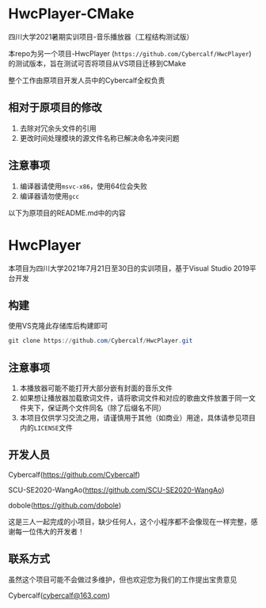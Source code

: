 # HwcPlayer-CMake
四川大学2021暑期实训项目-音乐播放器（工程结构测试版）

本repo为另一个项目-HwcPlayer (`https://github.com/Cybercalf/HwcPlayer`) 的测试版本，旨在测试可否将项目从VS项目迁移到CMake

整个工作由原项目开发人员中的Cybercalf全权负责

## 相对于原项目的修改

1. 去除对冗余头文件的引用
2. 更改时间处理模块的源文件名称已解决命名冲突问题

## 注意事项

1. 编译器请使用`msvc-x86`，使用64位会失败
2. 编译器请勿使用`gcc`

以下为原项目的README.md中的内容

# HwcPlayer

本项目为四川大学2021年7月21日至30日的实训项目，基于Visual Studio 2019平台开发

## 构建

使用VS克隆此存储库后构建即可

```powershell
git clone https://github.com/Cybercalf/HwcPlayer.git
```

## 注意事项
1. 本播放器可能不能打开大部分嵌有封面的音乐文件
2. 如果想让播放器加载歌词文件，请将歌词文件和对应的歌曲文件放置于同一文件夹下，保证两个文件同名（除了后缀名不同）
3. 本项目仅供学习交流之用，请谨慎用于其他（如商业）用途，具体请参见项目内的`LICENSE`文件

## 开发人员

Cybercalf(https://github.com/Cybercalf)

SCU-SE2020-WangAo(https://github.com/SCU-SE2020-WangAo)

dobole(https://github.com/dobole)

这是三人一起完成的小项目，缺少任何人，这个小程序都不会像现在一样完整，感谢每一位伟大的开发者！

## 联系方式

虽然这个项目可能不会做过多维护，但也欢迎您为我们的工作提出宝贵意见

Cybercalf(cybercalf@163.com)
